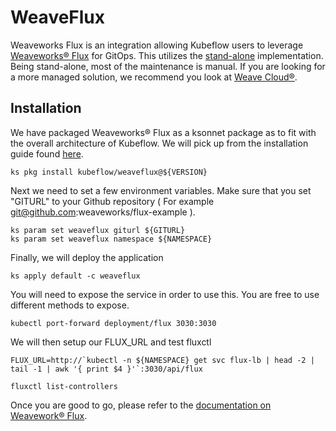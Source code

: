 # WeaveFlux

Weaveworks Flux is an integration allowing Kubeflow users to leverage [Weaveworks&#174; Flux]("https://github.com/weaveworks/flux) for GitOps. This utilizes the [stand-alone]("https://github.com/weaveworks/flux/tree/master/site/standalone") implementation. Being stand-alone, most of the maintenance is manual. If you are looking for a more managed solution, we recommend you look at [Weave Cloud&#174;]("https://www.weave.works/product/cloud/").

## Installation

We have packaged Weaveworks&#174; Flux as a ksonnet package as to fit with the overall architecture of Kubeflow. We will pick up from the installation guide found [here]("https://github.com/kubeflow/kubeflow#setup").



```
ks pkg install kubeflow/weaveflux@${VERSION}
```

Next we need to set a few environment variables. Make sure that you set "GITURL" to your Github repository ( For example git@github.com:weaveworks/flux-example ).

```
ks param set weaveflux giturl ${GITURL}
ks param set weaveflux namespace ${NAMESPACE}

```
Finally, we will deploy the application

```
ks apply default -c weaveflux
```

You will need to expose the service in order to use this. You are free to use different methods to expose.

```
kubectl port-forward deployment/flux 3030:3030
```

We will then setup our FLUX_URL and test fluxctl

```
FLUX_URL=http://`kubectl -n ${NAMESPACE} get svc flux-lb | head -2 | tail -1 | awk '{ print $4 }'`:3030/api/flux

fluxctl list-controllers

```


Once you are good to go, please refer to the [documentation on Weavework&#174; Flux]("https://github.com/weaveworks/flux/blob/master/site/using.md").
